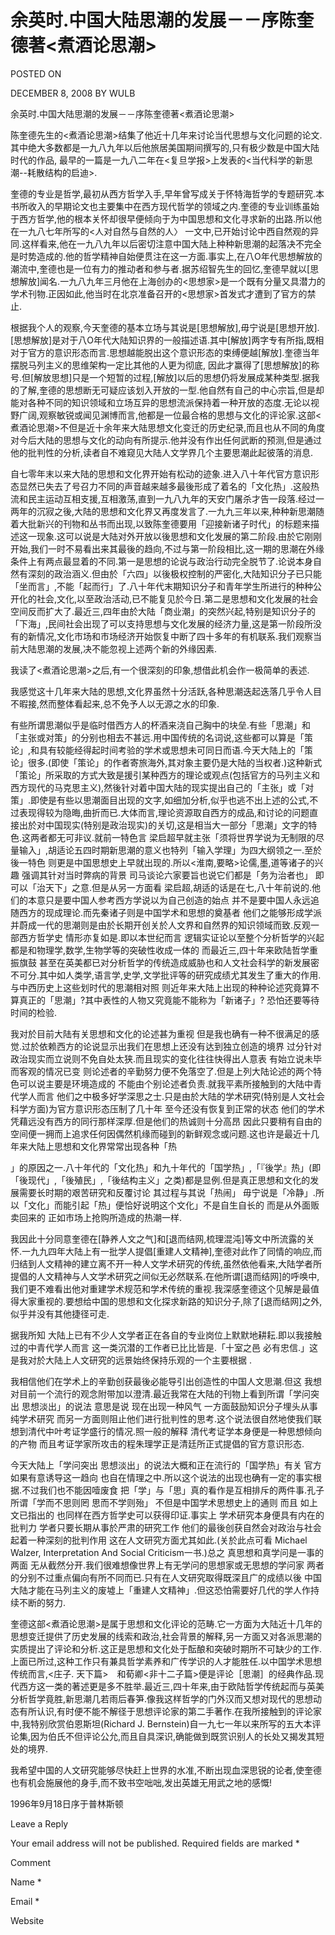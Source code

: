 # 余英时.中国大陆思潮的发展－－序陈奎德著<煮酒论思潮>  
POSTED ON

DECEMBER 8, 2008 BY WULB

余英时.中国大陆思潮的发展－－序陈奎德著<煮酒论思潮>

  陈奎德先生的<煮酒论思潮>结集了他近十几年来讨论当代思想与文化问题的论文.其中绝大多数都是一九八九年以后他旅居美国期间撰写的,只有极少数是中国大陆时代的作品, 最早的一篇是一九八二年在<复旦学报>上发表的<当代科学的新思潮--耗散结构的启迪>.

奎德的专业是哲学,最初从西方哲学入手,早年曾写成关于怀特海哲学的专题研究.本书所收入的早期论文也主要集中在西方现代哲学的领域之内.奎德的专业训练虽始于西方哲学,他的根本关怀却很早便倾向于为中国思想和文化寻求新的出路.所以他在一九八七年所写的<人对自然与自然的人〉 一文中,已开始讨论中西自然观的异同.这样看来,他在一九八九年以后密切注意中国大陆上种种新思潮的起落决不完全是时势造成的.他的哲学精神自始便贯注在这一方面.事实上,在八O年代思想解放的潮流中,奎德也是一位有力的推动者和参与者.据苏绍智先生的回忆,奎德早就以[思想解放]闻名.一九八九年三月他在上海创办的<思想家>是一个既有分量又具潜力的学术刊物.正因如此,他当时在北京准备召开的<思想家>首发式才遭到了官方的禁止.

根据我个人的观察,今天奎德的基本立场与其说是[思想解放],毋宁说是[思想开放].[思想解放]是对于八O年代大陆知识界的一般描述语.其中[解放]两字专有所指,既相对于官方的意识形态而言.思想越能脱出这个意识形态的束缚便越[解放].奎德当年摆脱马列主义的思维架构一定比其他的人更为彻底, 因此才赢得了[思想解放]的称号.但[解放思想]只是一个短暂的过程,[解放]以后的思想仍将发展成某种类型.据我的了解,奎德的思想断无可疑应该划入开放的一型.他自然有自己的中心宗旨,但是却能对各种不同的知识领域和立场互异的思想流派保持着一种开放的态度.无论以视野广阔,观察敏锐或闻见渊博而言,他都是一位最合格的思想与文化的评论家.这部<煮酒论思潮>不但是近十余年来大陆思想文化变迁的历史纪录,而且也从不同的角度对今后大陆的思想与文化的动向有所提示.他并没有作出任何武断的预测,但是通过他的批判性的分析,读者自不难窥见大陆人文学界几个主要思潮此起彼落的消息.

自七零年末以来大陆的思想和文化界开始有松动的迹象.进入八十年代官方意识形态显然已失去了号召力不同的声音越来越多最後形成了着名的「文化热」.这般热流和民主运动互相支援,互相激荡,直到一九八九年的天安门屠杀才告一段落.经过一两年的沉寂之後,大陆的思想和文化界又再度发言了.一九九三年以来,种种新思潮随着大批新兴的刊物和丛书而出现,以致陈奎德要用「迎接新诸子时代」的标题来描述这一现象.这可以说是大陆对外开放以後思想和文化发展的第二阶段.由於它刚刚开始,我们一时不易看出来其最後的趋向,不过与第一阶段相比,这一期的思潮在外缘条件上有两点最显着的不同.第一是思想的论说与政治行动完全脱节了.论说本身自然有深刻的政治涵义.但由於「六四」以後极权控制的严密化,大陆知识分子已只能「坐而言」,不能「起而行」了.八十年代末期知识分子和青年学生所进行的种种公开化的社会,文化,以至政治活动,已不能复见於今日.第二是思想和文化发展的社会空间反而扩大了.最近三,四年由於大陆「商业潮」的突然兴起,特别是知识分子的「下海」,民间社会出现了可以支持思想与文化发展的经济力量,这是第一阶段所没有的新情况,文化市场和市场经济开始恢复中断了四十多年的有机联系.我们观察当前大陆思潮的发展,决不能忽视上述两个新的外缘因素.

我读了<煮酒论思潮>之后,有一个很深刻的印象,想借此机会作一极简单的表述.

我感觉这十几年来大陆的思想,文化界虽然十分活跃,各种思潮迭起迭落几乎令人目不暇接,然而整体看起来,总不免予人以无源之水的印象.

有些所谓思潮似乎是临时借西方人的杯酒来浇自己胸中的块垒.有些「思潮」和「主张或对策」的分别也相去不甚远.用中国传统的名词说,这些都可以算是「策论」,和具有较能经得起时间考验的学术或思想未可同日而语.今天大陆上的「策论」很多.(即使「策论」的作者寄旅海外,其对象主要仍是大陆的当权者.)这种新式「策论」所采取的方式大致是援引某种西方的理论或观点(包括官方的马列主义和西方现代的马克思主义),然後针对着中国大陆的现实提出自己的「主张」或「对策」.即使是有些以思潮面目出现的文字,如细加分析,似乎也逃不出上述的公式,不过表现得较为隐晦,曲折而已.大体而言,理论资源取自西方的成品,和讨论的问题直接出於对中国现实(特别是政治现实)的关切,这是相当大一部分「思潮」文字的特色.这两者都无可非议.就前一特色言 梁启超早就主张「须将世界学说为无制限的尽量输入」,胡适论五四时期新思潮的意义也特列「输入学理」为四大纲领之一.至於後一特色 则更是中国思想史上早就出现的.所以<淮南,要略>论儒,墨,道等诸子的兴趣 强调其针对当时弊病的背景 司马谈论六家要旨也说它们都是「务为治者也」 即可以「治天下」之意.但是从另一方面看 梁启超,胡适的话是在七,八十年前说的.他们的本意只是要中国人参考西方学说以为自己创造的始点 并不是要中国人永远追随西方的现成理论.而先秦诸子则是中国学术和思想的奠基者 他们之能够形成学派并蔚成一代的思潮则是由於长期开创关於人文界和自然界的知识领域而致.反观一部西方哲学史 情形亦复如是.即以本世纪而言 逻辑实证论以至整个分析哲学的兴起都是和物理学,数学,生物学等的突破性收成一体的 而最近三,四十年来欧陆哲学重振旗鼓 甚至在英美都已对分析哲学的传统造成威胁也和人文社会科学的新发展密不可分.其中如人类学,语言学,史学,文学批评等的研究成绩尤其发生了重大的作用.与中西历史上这些划时代的思潮相对照 则近年来大陆上出现的种种论述究竟算不算真正的「思潮」?其中表性的人物又究竟能不能称为「新诸子」? 恐怕还要等待时间的检验.

我对於目前大陆有关思想和文化的论述甚为重视 但是我也确有一种不很满足的感觉.过於依赖西方的论说显示出我们在思想上还没有达到独立创造的境界 过分针对政治现实而立说则不免自处太狭.而且现实的变化往往快得出人意表 有始立说未毕而客观的情况已变 则论述者的辛勤努力便不免落空了.但是上列大陆论述的两个特色可以说主要是环境造成的 不能由个别论述者负责.就我平素所接触到的大陆中青代学人而言 他们之中极多好学深思之士.只是由於大陆的学术研究(特别是人文社会科学方面)为官方意识形态压制了几十年 至今还没有恢复到正常的状态 他们的学术凭藉远没有西方的同行那样深厚.但是他们的热诚则十分高昂 因此只要稍有自由的空间便一拥而上追求任何因偶然机缘而碰到的新鲜观念或问题.这也许是最近十几年来大陆上思想和文化界常常出现各种「热

」的原因之一.八十年代的「文化热」和九十年代的「国学热」,「『後学』热」(即「後现代」,「後殖民」,「後结构主义」之类)都是显例.但是真正思想和文化的发展需要长时期的艰苦研究和反覆讨论 其过程与其说「热闹」 毋宁说是「冷静」.所以「文化」而能引起「热」便恰好说明这个文化」不是自生自长的 而是从外面贩卖回来的 正如市场上抢购所造成的热潮一样.

我因此十分同意奎德在[静养人文之气]和[退而结网,梳理混沌]等文中所流露的关怀.一九九四年大陆上有一批学人提倡[重建人文精神],奎德对此作了同情的响应,而归结到人文精神的建立离不开一种人文学术研究的传统,虽然依他看来,大陆学者所提倡的人文精神与人文学术研究之间似无必然联系.在他所谓[退而结网]的呼唤中,我们更不难看出他对重建学术规范和学术传统的重视.我深感奎德这个见解是最值得大家重视的.要想给中国的思想和文化探求新路的知识分子,除了[退而结网]之外,似乎并没有其他捷径可走.

据我所知 大陆上已有不少人文学者正在各自的专业岗位上默默地耕耘.即以我接触过的中青代学人而言 这一类沉潜的工作者已比比皆是.「十室之邑 必有忠信.」这是我对於大陆上人文研究的远景始终保持乐观的一个主要根据 .

我相信他们在学术上的辛勤创获最後必能导引出创造性的中国人文思潮.但这 我想对目前一个流行的观念附带加以澄清.最近我常在大陆的刊物上看到所谓「学问突出 思想淡出」的说法 意思是说 现在出现一种风气 一方面鼓励知识分子埋头从事纯学术研究 而另一方面则阻止他们进行批判性的思考.这个说法很自然地使我们联想到清代中叶考证学盛行的情况.照一般的解释 清代考证学本身便是一种思想倾向的产物 而且考证学家所攻击的程朱理学正是清廷所正式提倡的官方意识形态.

今天大陆上「学问突出 思想淡出」的说法大概和正在流行的「国学热」有关 官方如果有意诱导这一趋向 也自在情理之中.所以这个说法的出现也确有一定的事实根据.不过我们也不能因噎废食 把「学」与「思」真的看作是互相排斥的两件事.孔子所谓「学而不思则罔 思而不学则殆」 不但是中国学术思想史上的通则 而且 如上文已指出的 也同样在西方哲学史可以获得印证.事实上 学术研究本身便具有内在的批判力 学者只要长期从事於严肃的研究工作 他们的最後创获自然会对政治与社会起着一种深刻的批判作用 这在人文研究方面尤其如此.(关於此点可看 Michael Walzer, Interpretation And Social Criticism一书.)总之 真思想和真学问是一事的两面 无从截然分开.我们很难想像世界上有无学问的思想家或无思想的学问家 两者的分别不过重点偏向有所不同而已.只有在人文研究取得既深且广的成绩以後 中国大陆才能在马列主义的废墟上「重建人文精神」.但这恐怕需要好几代的学人作持续不断的努力.

奎德这部<煮酒论思潮>是属于思想和文化评论的范畴.它一方面为大陆近十几年的思想变迁提供了历史发展的线索和政治,社会背景的解释,另一方面又对各派思潮的实质提出了评论和分析.这正是思想和文化处于酝酿和突破时期所不可缺少的工作.上面已所过,这种工作只有兼具哲学素养和广传学识的人才能胜任.以中国学术思想传统而言,<庄子. 天下篇>　和荀卿<非十二子篇>便是评论［思潮］的经典作品.现代西方这一类的著述更是多不胜举.最近三,四十年来,由于欧陆哲学传统起而与英美分析哲学竟胜,新思潮几若雨后春笋.像我这样哲学的门外汉而又想对现代的思想动态有所认识,有时便不能不解径于思想评论家的第二手著作.在我所接触到的评论家中,我特别欣赏伯恩斯坦(Richard J. Bernstein)自一九七一年以来所写的五大本评论集,因为伯氏不但评论公允,而且自具深识,确能做到既赏识别人的长处又揭发其短处的境界.

我希望中国的人文研究能够尽快赶上世界的水准,不断出现血深思锐的论者,使奎德也有机会施展他的身手,而不致书空咄咄,发出英雄无用武之地的感慨!

1996年9月18日序于普林斯顿

Leave a Reply

Your email address will not be published. Required fields are marked *

Comment

Name *

Email *

Website